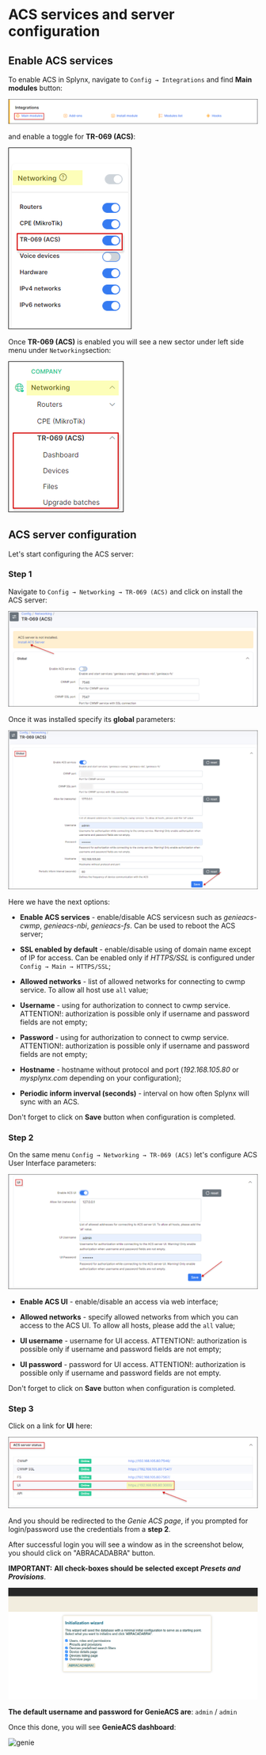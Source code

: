 ACS services and server configuration
==========

## Enable ACS services

To enable ACS in Splynx, navigate to `Config → Integrations` and find **Main modules** button:

![main modules](how_to_enable.png)

and enable a toggle for **TR-069 (ACS)**:

![enable](how_to_enable1.png)

Once **TR-069 (ACS)** is enabled you will see a new sector under left side menu under `Networking`section:

![menu](menu.png)

## ACS server configuration

Let's start configuring the ACS server:

### Step 1

Navigate to `Config → Networking → TR-069 (ACS)` and click on install the ACS server:

![install](install.png)

Once it was installed specify its **global** parameters:

![global config](config.png)

Here we have the next options:

* **Enable ACS services** - enable/disable ACS servicesn such as *genieacs-cwmp*, *genieacs-nbi*, *genieacs-fs*. Can be used to reboot the ACS server;

* **SSL enabled by default** - enable/disable using of domain name except of IP for access. Can be enabled only if *HTTPS/SSL* is configured under `Config → Main → HTTPS/SSL`;

* **Allowed networks** - list of allowed networks for connecting to cwmp service. To allow all host use `all` value;

* **Username** - using for authorization to connect to cwmp service. ATTENTION!: authorization is possible only if username and password fields are not empty;

* **Password** - using for authorization to connect to cwmp service. ATTENTION!: authorization is possible only if username and password fields are not empty;

* **Hostname** - hostname without protocol and port (*192.168.105.80* or *mysplynx.com* depending on your configuration);

* **Periodic inform inverval (seconds)** - interval on how often Splynx will sync with an ACS.

Don't forget to click on **Save** button when configuration is completed.

### Step 2

On the same menu `Config → Networking → TR-069 (ACS)` let's configure ACS User Interface parameters:

![config_ui](config_ui.png)

* **Enable ACS UI** - enable/disable an access via web interface;

* **Allowed networks** - specify allowed networks from which you can access to the ACS UI. To allow all hosts, please add the `all` value;

* **UI username** - username for UI access. ATTENTION!: authorization is possible only if username and password fields are not empty;

* **UI password** - password for UI access. ATTENTION!: authorization is possible only if username and password fields are not empty.

Don't forget to click on **Save** button when configuration is completed.

### Step 3

Click on a link for **UI** here:

![UI link](config_acs.png)

And you should be redirected to the *Genie ACS page*, if you prompted for login/password use the credentials from a **step 2**.

After successful login you will see a window as in the screenshot below, you should click on "ABRACADABRA" button.

**IMPORTANT:** **All check-boxes should be selected except _Presets and Provisions_**.

![abracadabra](abracadabra.png)

**The default username and password for GenieACS are**: `admin` / `admin`

Once this done, you will see **GenieACS dashboard**:

![genie](genie.png)
